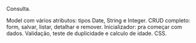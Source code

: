 Consulta.

Model com vários atributos: tipos Date, String e Integer.
CRUD completo: form, salvar, listar, detalhar e remover.
Inicializador: pra começar com dados.
Validação, teste de duplicidade e calculo de idade.
CSS.
